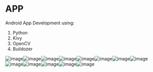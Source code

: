 # APP
Android App Development using: 
1. Python
2. Kivy
3. OpenCV
4. Buildozer
                         

![image](https://user-images.githubusercontent.com/60283312/121043463-4800be80-c7d2-11eb-9263-ccb6da6f1283.png)![image](https://user-images.githubusercontent.com/60283312/121043484-4e8f3600-c7d2-11eb-9c33-b862f6570814.png)![image](https://user-images.githubusercontent.com/60283312/121043503-5222bd00-c7d2-11eb-9013-ea5bc0af7194.png)![image](https://user-images.githubusercontent.com/60283312/121043475-4b944580-c7d2-11eb-847a-da6c1172a264.png)![image](https://user-images.githubusercontent.com/60283312/121043532-57800780-c7d2-11eb-9e3a-901839765f24.png)![image](https://user-images.githubusercontent.com/60283312/121043538-5949cb00-c7d2-11eb-89b5-738c0d955cb3.png)![image](https://user-images.githubusercontent.com/60283312/121043559-5e0e7f00-c7d2-11eb-8779-d86af47b9a58.png)![image](https://user-images.githubusercontent.com/60283312/121043571-61096f80-c7d2-11eb-9161-d46ba8e09db0.png)![image](https://user-images.githubusercontent.com/60283312/121043578-636bc980-c7d2-11eb-9fb1-6a221b62bbe1.png)![image](https://user-images.githubusercontent.com/60283312/121043599-66ff5080-c7d2-11eb-93cd-918073b6a056.png)![image](https://user-images.githubusercontent.com/60283312/121043611-69fa4100-c7d2-11eb-983e-3185f45877fc.png)![image](https://user-images.githubusercontent.com/60283312/121043623-6c5c9b00-c7d2-11eb-9d53-bc1a543852bb.png)![image](https://user-images.githubusercontent.com/60283312/121043652-72527c00-c7d2-11eb-87e3-f2d7f712953c.png)
